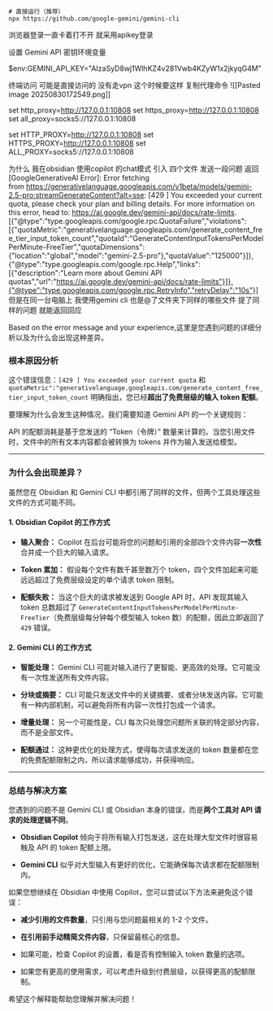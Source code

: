 

```
# 直接运行（推荐）
npx https://github.com/google-gemini/gemini-cli
```


浏览器登录一直卡着打不开 就采用apikey登录

 设置 Gemini API 密钥环境变量 
 
 $env:GEMINI_API_KEY="AIzaSyD8wj1WlhKZ4v281Vwb4KZyW1x2jkyqG4M"


终端访问 可能是直接访问的 没有走vpn 这个时候要这样 复制代理命令
![[Pasted image 20250830172549.png]]


set http_proxy=http://127.0.0.1:10808
set https_proxy=http://127.0.0.1:10808
set all_proxy=socks5://127.0.0.1:10808

set HTTP_PROXY=http://127.0.0.1:10808
set HTTPS_PROXY=http://127.0.0.1:10808
set ALL_PROXY=socks5://127.0.0.1:10808





为什么 我在obsidian 使用copilot 的chat模式 引入 四个文件 发送一段问题 返回[GoogleGenerativeAI Error]: Error fetching from https://generativelanguage.googleapis.com/v1beta/models/gemini-2.5-pro:streamGenerateContent?alt=sse: [429 ] You exceeded your current quota, please check your plan and billing details. For more information on this error, head to: https://ai.google.dev/gemini-api/docs/rate-limits. [{"@type":"type.googleapis.com/google.rpc.QuotaFailure","violations":[{"quotaMetric":"generativelanguage.googleapis.com/generate_content_free_tier_input_token_count","quotaId":"GenerateContentInputTokensPerModelPerMinute-FreeTier","quotaDimensions":{"location":"global","model":"gemini-2.5-pro"},"quotaValue":"125000"}]},{"@type":"type.googleapis.com/google.rpc.Help","links":[{"description":"Learn more about Gemini API quotas","url":"https://ai.google.dev/gemini-api/docs/rate-limits"}]},{"@type":"type.googleapis.com/google.rpc.RetryInfo","retryDelay":"10s"}] 但是在同一台电脑上 我使用gemini cli 也是@了文件夹下同样的哪些文件 提了同样的问题 就能返回回应


Based on the error message and your experience,这里是您遇到问题的详细分析以及为什么会出现这种差异。

### 根本原因分析

这个错误信息：`[429 ] You exceeded your current quota` 和 `quotaMetric":"generativelanguage.googleapis.com/generate_content_free_tier_input_token_count` 明确指出，您已经**超出了免费层级的输入 token 配额**。

要理解为什么会发生这种情况，我们需要知道 Gemini API 的一个关键规则：

API 的配额消耗是基于您发送的 “Token（令牌）” 数量来计算的。当您引用文件时，文件中的所有文本内容都会被转换为 tokens 并作为输入发送给模型。

---

### 为什么会出现差异？

虽然您在 Obsidian 和 Gemini CLI 中都引用了同样的文件，但两个工具处理这些文件的方式可能不同。

#### 1. Obsidian Copilot 的工作方式

- **输入聚合：** Copilot 在后台可能将您的问题和引用的全部四个文件内容**一次性**合并成一个巨大的输入请求。
    
- **Token 累加：** 假设每个文件有数千甚至数万个 token，四个文件加起来可能远远超过了免费层级设定的单个请求 token 限制。
    
- **配额失败：** 当这个巨大的请求被发送到 Google API 时，API 发现其输入 token 总数超过了 `GenerateContentInputTokensPerModelPerMinute-FreeTier`（免费层级每分钟每个模型输入 token 数）的配额，因此立即返回了 `429` 错误。
    

#### 2. Gemini CLI 的工作方式

- **智能处理：** Gemini CLI 可能对输入进行了更智能、更高效的处理。它可能没有一次性发送所有文件内容。
    
- **分块或摘要：** CLI 可能只发送文件中的关键摘要、或者分块发送内容。它可能有一种内部机制，可以避免将所有内容一次性打包成一个请求。
    
- **增量处理：** 另一个可能性是，CLI 每次只处理您问题所关联的特定部分内容，而不是全部文件。
    
- **配额通过：** 这种更优化的处理方式，使得每次请求发送的 token 数量都在您的免费配额限制之内，所以请求能够成功，并获得响应。
    

---

### 总结与解决方案

您遇到的问题不是 Gemini CLI 或 Obsidian 本身的错误，而是**两个工具对 API 请求的处理逻辑不同**。

- **Obsidian Copilot** 倾向于将所有输入打包发送，这在处理大型文件时很容易触及 API 的 token 配额上限。
    
- **Gemini CLI** 似乎对大型输入有更好的优化，它能确保每次请求都在配额限制内。
    

如果您想继续在 Obsidian 中使用 Copilot，您可以尝试以下方法来避免这个错误：

- **减少引用的文件数量**，只引用与您问题最相关的 1-2 个文件。
    
- **在引用前手动精简文件内容**，只保留最核心的信息。
    
- 如果可能，检查 Copilot 的设置，看是否有控制输入 token 数量的选项。
    
- 如果您有更高的使用需求，可以考虑升级到付费层级，以获得更高的配额限制。
    

希望这个解释能帮助您理解并解决问题！




